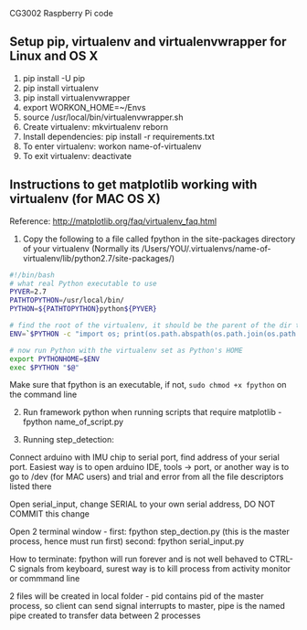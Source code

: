 CG3002 Raspberry Pi code

## Setup pip, virtualenv and virtualenvwrapper for Linux and OS X
1. pip install -U pip
2. pip install virtualenv
3. pip install virtualenvwrapper
4. export WORKON_HOME=~/Envs
5. source /usr/local/bin/virtualenvwrapper.sh
6. Create virtualenv: mkvirtualenv reborn
7. Install dependencies: pip install -r requirements.txt
8. To enter virtualenv: workon name-of-virtualenv
9. To exit virtualenv: deactivate

## Instructions to get matplotlib working with virtualenv (for MAC OS X)
Reference: http://matplotlib.org/faq/virtualenv_faq.html

1.  Copy the following to a file called fpython in the site-packages directory of your virtualenv
(Normally its /Users/YOU/.virtualenvs/name-of-virtualenv/lib/python2.7/site-packages/)

```bash
#!/bin/bash
# what real Python executable to use
PYVER=2.7
PATHTOPYTHON=/usr/local/bin/
PYTHON=${PATHTOPYTHON}python${PYVER}

# find the root of the virtualenv, it should be the parent of the dir this script is in
ENV=`$PYTHON -c "import os; print(os.path.abspath(os.path.join(os.path.dirname(\"$0\"), '..')))"`

# now run Python with the virtualenv set as Python's HOME
export PYTHONHOME=$ENV
exec $PYTHON "$@"
```

Make sure that fpython is an executable, if not, ```sudo chmod +x fpython``` on the command line

2. Run framework python when running scripts that require matplotlib - fpython name_of_script.py

3. Running step_detection:

Connect arduino with IMU chip to serial port, find address of your serial port. Easiest way is to open arduino IDE,
tools -> port, or another way is to go to /dev (for MAC users) and trial and error from all the file descriptors listed there

Open serial_input, change SERIAL to your own serial address, DO NOT COMMIT this change

Open 2 terminal window - first: fpython step_dection.py (this is the master process, hence must run first)
						 second: fpython serial_input.py

How to terminate: fpython will run forever and is not well behaved to CTRL-C signals from keyboard, surest way is to kill process from activity monitor or commmand line

2 files will be created in local folder - pid contains pid of the master process, so client can send signal interrupts to master,
pipe is the named pipe created to transfer data between 2 processes
